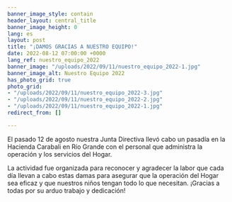 ```yaml
---
banner_image_style: contain
header_layout: central_title
banner_image_height: 0
lang: es
layout: post
title: "¡DAMOS GRACIAS A NUESTRO EQUIPO!"
date: 2022-08-12 07:00:00 +0000
lang_ref: nuestro_equipo_2022
banner_image: "/uploads/2022/09/11/nuestro_equipo_2022-1.jpg"
banner_image_alt: Nuestro Equipo 2022
has_photo_grid: true
photo_grid:
- "/uploads/2022/09/11/nuestro_equipo_2022-3.jpg"
- "/uploads/2022/09/11/nuestro_equipo_2022-2.jpg"
- "/uploads/2022/09/11/nuestro_equipo_2022-1.jpg"
redirect_from: []

---
```

El pasado 12 de agosto nuestra Junta Directiva llevó cabo un pasadía en la Hacienda Carabali en Río Grande con el personal que administra la operación y los servicios del Hogar.

La actividad fue organizada para reconocer y agradecer la labor que cada día llevan a cabo estas damas para asegurar que la operación del Hogar sea eficaz y que nuestros niños tengan todo lo que necesitan. ¡Gracias a todas por su arduo trabajo y dedicación!